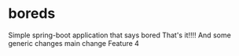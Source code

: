 # boreds
Simple spring-boot application that says bored
That's it!!!!
And some generic changes
main change
Feature 4
